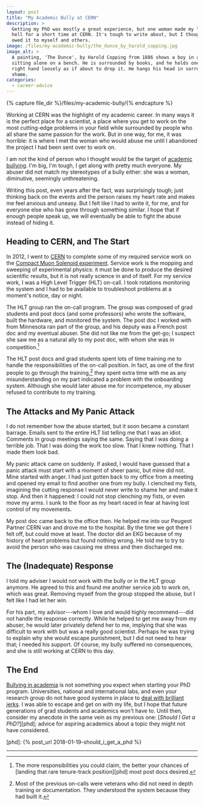 ```yaml
---
layout: post
title: "My Academic Bully at CERN"
description: >
  Getting my PhD was mostly a great experience, but one woman made my life
  hell for a short time at CERN. It's tough to write about, but I thought I
  owed it to myself and others.
image: /files/my-academic-bully/the_dunce_by_harold_copping.jpg
image_alt: >
  A painting, 'The Dunce', by Harold Copping from 1886 shows a boy in a suite
  sitting alone on a bench. He is surrounded by books, and he holds one in his
  right hand loosely as if about to drop it. He hangs his head in sorrow or
  shame.
categories:
  - career-advice
---
```


{% capture file_dir %}/files/my-academic-bully/{% endcapture %}

Working at CERN was the highlight of my academic career. In many ways it is
the perfect place for a scientist, a place where you get to work on the most
cutting-edge problems in your field while surrounded by people who all share
the same passion for the work. But in one way, for me, it was horrible: it is
where I met the woman who would abuse me until I abandoned the project I had been
sent over to work on.

I am not the kind of person who I thought would be the target of [academic
bullying][bullying]. I'm big, I'm tough, I get along with pretty much
everyone. My abuser did not match my stereotypes of a bully either: she was a
woman, diminutive, seemingly unthreatening.

[bullying]: https://doi.org/10.1038/d41586-018-06040-w

Writing this post, even years after the fact, was surprisingly tough; just
thinking back on the events and the person raises my heart rate and makes me
feel anxious and uneasy. But I felt like I had to write it, for me, and for
everyone else who has gone through something similar. I hope that if enough
people speak up, we will eventually be able to fight the abuse instead of
hiding it.

## Heading to CERN, and The Start

In 2012, I went to [CERN][cern] to complete some of my required service work
on the [Compact Muon Solenoid experiment][cms]. Service work is the mopping
and sweeping of experimental physics: it must be done to produce the desired
scientific results, but it is not really science in and of itself. For my
service work, I was a High Level Trigger (HLT) on-call. I took rotations
monitoring the system and I had to be available to troubleshoot problems at a
moment's notice, day or night.

[cern]: https://home.cern/
[cms]: https://en.wikipedia.org/wiki/Compact_Muon_Solenoid

The HLT group ran the on-call program. The group was composed of grad students
and post docs (and some professors) who wrote the software, built the
hardware, and monitored the system. The post doc I worked with from Minnesota
ran part of the group, and his deputy was a French post doc and my eventual
abuser. She did not like me from the get-go; I suspect she saw me as a natural
ally to my post doc, with whom she was in competition.[^1]

The HLT post docs and grad students spent lots of time training me to handle
the responsibilities of the on-call position. In fact, as one of the first
people to go through the training,[^2] they spent extra time with me as any
misunderstanding on my part indicated a problem with the onboarding system.
Although she would later abuse me for incompetence, my abuser refused to
contribute to my training.

## The Attacks and My Panic Attack

I do not remember how the abuse started, but it soon became a constant
barrage. Emails sent to the entire HLT list telling me that I was an idiot.
Comments in group meetings saying the same. Saying that I was doing a terrible
job. That I was doing the work too slow. That I knew nothing. That I made them
look bad.

My panic attack came on suddenly. If asked, I would have guessed that a panic
attack must start with a moment of sheer panic, but mine did not. Mine started
with anger. I had just gotten back to my office from a meeting and opened my
email to find another one from my bully. I clenched my fists, imagining the
cutting response I would never write to shame her and make it stop. And then
it happened: I could not stop clenching my fists, or even move my arms. I sunk
to the floor as my heart raced in fear at having lost control of my movements.

My post doc came back to the office then. He helped me into our Peugeot
Partner CERN van and drove me to the hospital. By the time we got there I felt
off, but could move at least. The doctor did an EKG because of my history of
heart problems but found nothing wrong. He told me to try to avoid the person
who was causing me stress and then discharged me.

## The (Inadequate) Response

I told my adviser I would not work with the bully or in the HLT group anymore.
He agreed to this and found me another service job to work on, which was
great. Removing myself from the group stopped the abuse, but I felt like I had let
her win.

For his part, my advisor---whom I love and would highly recommend---did not
handle the response correctly. While he helped to get me away from my abuser,
he would later privately defend her to me, implying that she was difficult to
work with but was a really good scientist. Perhaps he was trying to explain
why she would escape punishment, but I did not need to hear that; I needed his
support. Of course, my bully suffered no consequences, and she is still
working at CERN to this day.

## The End

[Bullying in academia][bullying] is not something you expect when starting
your PhD program. Universities, national and international labs, and even your
research group do not have good systems in place to [deal with brilliant
jerks][jerks]. I was able to escape and get on with my life, but I hope that
future generations of grad students and academics won't have to. Until then,
consider my anecdote in the same vein as my previous one: [_Should I Get a
PhD?_][phd]; advice for aspiring academics about a topic they might not have
considered.

[jerks]: https://boss.blogs.nytimes.com/2012/09/26/what-do-you-do-with-the-brilliant-jerk/
[phd]: {% post_url 2018-01-19-should_i_get_a_phd %}

---

[^1]: The more responsibilities you could claim, the better your chances of [landing that rare tenure-track position][phd] most post docs desired.
[^2]: Most of the previous on-calls were veterans who did not need in depth training or documentation. They understood the system because they had built it.
